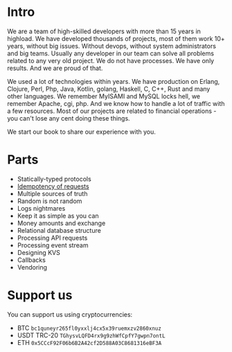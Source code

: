 # Intro
We are a team of high-skilled developers with more than 15 years in highload. 
We have developed thousands of projects, most of them work 10+ years, without  big issues. 
Without devops, without system administrators and big teams. Usually any developer in our team can solve all problems 
related to any very old project. We do not have processes. We have only results. And we are proud of that.

We used a lot of technologies within years. We have production on Erlang, Clojure, Perl, Php, Java, Kotlin, 
golang, Haskell, C, C++, Rust and many other languages. We remember MyISAMI and MySQL locks hell, we remember Apache, 
cgi, php. And we know how to handle a lot of traffic with a few resources. 
Most of our projects are related to financial operations - you can't lose any cent doing these things.

We start our book to share our experience with you.

# Parts
- Statically-typed protocols
- [Idempotency of requests](idempotent-operations/idempotent-operations.md)
- Multiple sources of truth
- Random is not random
- Logs nightmares
- Keep it as simple as you can
- Money amounts and exchange
- Relational database structure
- Processing API requests
- Processing event stream
- Designing KVS
- Callbacks
- Vendoring

# Support us
You can support us using cryptocurrencies:
- BTC `bc1quneyr265fl0yxxlj4cx5x39ruemxzv2860xnuz`
- USDT TRC-20 `TGhysvLQFD4rx9g9zhWfCpfY7gwpn7ontL`
- ETH `0x5CCcF92F06b6B2A42cf2D588A03C8681316eBF3A`